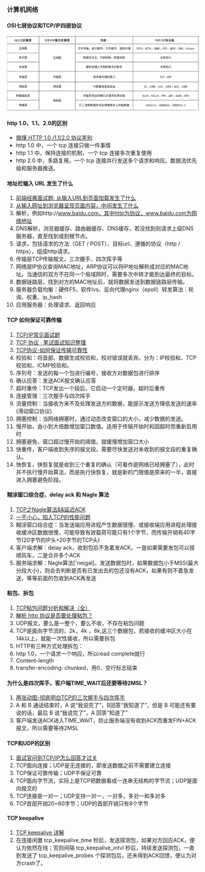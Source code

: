 ### 计算机网络
    
#### OSI七层协议和TCP/IP四层协议
![网络体系结构-图1](../images/internet-osi.png)

#### http 1.0、1.1、2.0的区别
* [搞懂 HTTP 1.0 /1.1/2.0 协议差别](https://github.com/rico-c/RICO-BLOG/issues/18)
* http 1.0 中，一个 tcp 连接只做一件事情
* http 1.1 中，保持连接的机制，一个 tcp 连接多次重复使用
* http 2.0 中，多路复用，一个 tcp 连接并行发送多个请求和响应。数据流优先级和服务器推送。

#### 地址栏输入 URL 发生了什么
1. [前端经典面试题: 从输入URL到页面加载发生了什么](https://segmentfault.com/a/1190000006879700)
1. [从输入网址到浏览器呈现页面内容，中间发生了什么](https://blog.csdn.net/bjweimengshu/article/details/78978314)
1. 解析，例如http://www.baidu.com，其中http为协议，www.baidu.com为网络地址
1. DNS解析，浏览器缓存、路由器缓存、DNS缓存，若没找到则请求上级DNS服务器，直至找到或到根节点。
1. 请求，包括请求的方法（GET / POST）、目标url、遵循的协议（http / https），组成http请求。
1. 传输层TCP传输报文，三次握手、四次挥手等
1. 网络层IP协议查询MAC地址，ARP协议可以将IP地址解析成对应的MAC地址。当通信的双方不在同一个局域网时，需要多次中转才能到达最终的目标。
1. 数据链路层，找到对方的MAC地址后，就将数据发送到数据链路层传输。
1. 服务器负载均衡：硬件F5，软件lvs、反向代理nginx（epoll）转发算法：轮询、权重、ip_hash
1. 应用服务器：处理请求、返回响应

#### TCP 如何保证可靠传输
1. [TCP/IP常见面试题](https://blog.csdn.net/hyp1977/article/details/52150182)
1. [TCP 协议 · 笔试面试知识整理](https://hit-alibaba.github.io/interview/basic/network/TCP.html)
1. [TCP协议-如何保证传输可靠性](https://blog.csdn.net/liuchenxia8/article/details/80428157)
1. 校验和：将首部、数据生成校验和，校对错误就丢弃。分为：IP校验和、TCP校验和、ICMP校验和。
1. 序列号：发送的每一个包进行编号，接收方对数据包进行排序
1. 确认应答：发送ACK报文确认应答
1. 超时重传：TCP发出一个段后，它启动一个定时器，超时后重传
1. 连接管理：三次握手与四次挥手
1. 流量控制：当接收方来不及处理发送方的数据，能提示发送方降低发送的速率(滑动窗口协议)
1. 拥塞控制：当网络拥塞时，通过动态改变窗口的大小，减少数据的发送。
  1. 慢开始，由小到大倍数增加窗口数值。适用于传输开始时和因超时而重新启用时
  1. 拥塞避免，窗口超过慢开始的阈值，就缓慢增加窗口大小
  1. 快重传，客户端收到失序的报文段，需要尽快发送对未收到的报文段的重复确认。
  1. 快恢复，快恢复就是收到三个重复的确认（可看作是网络已经拥塞了），此时并不执行慢开始算法，而是执行快恢复，就是新的门限值是原来的一半，直接进入拥塞避免阶段。
  
#### 糊涂窗口综合症、delay ack 和 Nagle 算法
1. [TCP之Nagle算法&&延迟ACK](https://www.cnblogs.com/williamjie/p/9390308.html)
1. [一不小心，陷入TCP的性能问题](https://www.cnblogs.com/metoy/p/6935296.html)
1. 糊涂窗口综合症：当发送端应用进程产生数据很慢、或接收端应用进程处理接收缓冲区数据很慢，可能导致有效载荷可能只有1个字节，而传输开销有40字节(20字节的IP头+20字节的TCP头)
1. 客户端求解：delay ack，收到包后不急着发ACK，一是如果需要发包可以搭顺风车，二是合并多个ACK
1. 服务端求解：Nagle算法['neɪgəl]，发送数据包时，如果数据包小于MSS(最大分段大小)，则会去判断是否有已发出去的包还没有ACK，如果有则不着急发送，等等前面的包收到ACK再发送

#### 粘包、拆包
1. [TCP粘包问题分析和解决（全）](https://www.cnblogs.com/kex1n/p/6502002.html)
1. [解析 http 协议是否要处理粘包？](https://www.zhihu.com/question/24598268/answer/605401776)
1. UDP报文，要么是一整个，要么不收，不存在粘包问题
1. TCP是面向字节流的，2k，4k ，8k,这三个数据包，若接收的缓冲区大小在14k以上，就能一次性接收，所以需要拆包
1. HTTP有三种方式处理拆包：
  1. http 1.0，一个请求一个响应，所以read complete就行
  1. Content-length
  1. transfer-encoding: chunked，用0、空行标志结束

#### 为什么是四次挥手，客户端TIME_WAIT后还要等待2MSL？
1. [两张动图-彻底明白TCP的三次握手与四次挥手](https://blog.csdn.net/qzcsu/article/details/72861891)
1. A 和 B 通话结束时，A 说“我说完了”，B回答“我知道了”，但是 B 可能还有要说的话，最后 B 说“我说完了”，A 回答“知道了”
1. 客户端发送ACK进入TIME_WAIT，防止服务端没有收到ACK而重发FIN+ACK报文，所以需要等待2MSL

#### TCP和UDP的区别
1. [面试官问到TCP/IP怎么回答才过关](https://juejin.im/post/5b189ca0f265da6e1e1adcbf)
1. TCP面向连接；UDP是无连接的，即发送数据之前不需要建立连接
1. TCP保证可靠传输；UDP不保证可靠
1. TCP面向字节流，实际上是TCP把数据看成一连串无结构的字节流；UDP是面向报文的
1. TCP连接是一对一；UDP支持一对一，一对多，多对一和多对多
1. TCP首部开销20~60字节；UDP的首部开销只有8个字节

#### TCP keepalive
1. [TCP keepalive 详解](https://www.jianshu.com/p/e3791f975d7b)
1. 在连接闲置 tcp_keepalive_time 秒后，发送探测包，如果对方回应ACK，便认为依然在线；否则间隔 tcp_keepalive_intvl 秒后，持续发送探测包，一直到发送了 tcp_keepalive_probes 个探测包后，还未得到ACK回馈，便认为对方crash了。

